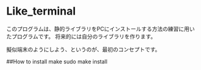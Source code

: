 # Like_terminal

このプログラムは、静的ライブラリをPCにインストールする方法の練習に用いたプログラムです。
将来的には自分のライブラリを作ります。

擬似端末のようにしよう、というのが、最初のコンセプトです。

##How to install
make
sudo make install
